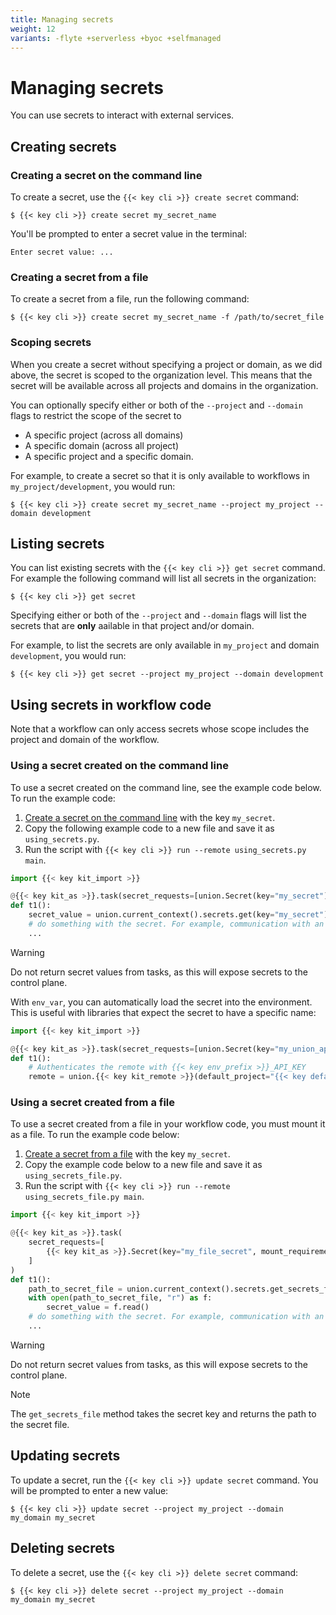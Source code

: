 ```yaml
---
title: Managing secrets
weight: 12
variants: -flyte +serverless +byoc +selfmanaged
---
```


# Managing secrets

You can use secrets to interact with external services.

## Creating secrets

### Creating a secret on the command line

To create a secret, use the `{{< key cli >}} create secret` command:

```shell
$ {{< key cli >}} create secret my_secret_name
```

You'll be prompted to enter a secret value in the terminal:

```
Enter secret value: ...
```

### Creating a secret from a file

To create a secret from a file, run the following command:

```shell
$ {{< key cli >}} create secret my_secret_name -f /path/to/secret_file
```

### Scoping secrets

When you create a secret without specifying a project or domain, as we did above, the secret is scoped to the organization level. This means that the secret will be available across all projects and domains in the organization.

You can optionally specify either or both of the `--project` and `--domain` flags to restrict the scope of the secret to

* A specific project (across all domains)
* A specific domain (across all project)
* A specific project and a specific domain.

For example, to create a secret so that it is only available to workflows in `my_project/development`, you would run:

```shell
$ {{< key cli >}} create secret my_secret_name --project my_project --domain development
```

## Listing secrets

You can list existing secrets with the `{{< key cli >}} get secret` command.
For example the following command will list all secrets in the organization:

```shell
$ {{< key cli >}} get secret
```

Specifying either or both of the `--project` and `--domain` flags will list the secrets that are **only** aailable in that project and/or domain.

For example, to list the secrets are only available in `my_project` and domain `development`, you would run:

```shell
$ {{< key cli >}} get secret --project my_project --domain development
```

## Using secrets in workflow code

Note that a workflow can only access secrets whose scope includes the project and domain of the workflow.

### Using a secret created on the command line

To use a secret created on the command line, see the example code below. To run the example code:

1. [Create a secret on the command line](#creating-a-secret-on-the-command-line) with the key `my_secret`.
2. Copy the following example code to a new file and save it as `using_secrets.py`.
3. Run the script with `{{< key cli >}} run --remote using_secrets.py main`.


```python
import {{< key kit_import >}}

@{{< key kit_as >}}.task(secret_requests=[union.Secret(key="my_secret")])
def t1():
    secret_value = union.current_context().secrets.get(key="my_secret")
    # do something with the secret. For example, communication with an external API.
    ...
```

> [!WARNING]
> Do not return secret values from tasks, as this will expose secrets to the control plane.

With `env_var`, you can automatically load the secret into the environment. This is useful
with libraries that expect the secret to have a specific name:

```python
import {{< key kit_import >}}

@{{< key kit_as >}}.task(secret_requests=[union.Secret(key="my_union_api_key", env_var="{{< key env_prefix >}}_API_KEY")])
def t1():
    # Authenticates the remote with {{< key env_prefix >}}_API_KEY
    remote = union.{{< key kit_remote >}}(default_project="{{< key default_project >}}", default_domain="development")
```

### Using a secret created from a file

To use a secret created from a file in your workflow code, you must mount it as a file. To run the example code below:

1. [Create a secret from a file](#creating-a-secret-from-a-file) with the key `my_secret`.
2. Copy the example code below to a new file and save it as `using_secrets_file.py`.
4. Run the script with `{{< key cli >}} run --remote using_secrets_file.py main`.


```python
import {{< key kit_import >}}

@{{< key kit_as >}}.task(
    secret_requests=[
        {{< key kit_as >}}.Secret(key="my_file_secret", mount_requirement={{< key kit_as >}}.Secret.MountType.FILE),
    ]
)
def t1():
    path_to_secret_file = union.current_context().secrets.get_secrets_file("my_file_secret")
    with open(path_to_secret_file, "r") as f:
        secret_value = f.read()
    # do something with the secret. For example, communication with an external API.
    ...
```

> [!WARNING]
> Do not return secret values from tasks, as this will expose secrets to the control plane.


> [!NOTE]
> The `get_secrets_file` method takes the secret key and returns the path to the secret file.

## Updating secrets

To update a secret, run the `{{< key cli >}} update secret` command. You will be prompted to enter a new value:

```shell
$ {{< key cli >}} update secret --project my_project --domain my_domain my_secret
```

## Deleting secrets

To delete a secret, use the `{{< key cli >}} delete secret` command:

```shell
$ {{< key cli >}} delete secret --project my_project --domain my_domain my_secret
```
